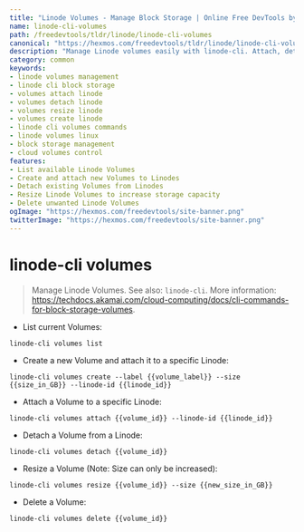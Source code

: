 ```yaml
---
title: "Linode Volumes - Manage Block Storage | Online Free DevTools by Hexmos"
name: linode-cli-volumes
path: /freedevtools/tldr/linode/linode-cli-volumes
canonical: "https://hexmos.com/freedevtools/tldr/linode/linode-cli-volumes/"
description: "Manage Linode volumes easily with linode-cli. Attach, detach, resize, and create block storage volumes directly from the command line. Free online tool, no registration required."
category: common
keywords:
- linode volumes management
- linode cli block storage
- volumes attach linode
- volumes detach linode
- volumes resize linode
- volumes create linode
- linode cli volumes commands
- linode volumes linux
- block storage management
- cloud volumes control
features:
- List available Linode Volumes
- Create and attach new Volumes to Linodes
- Detach existing Volumes from Linodes
- Resize Linode Volumes to increase storage capacity
- Delete unwanted Linode Volumes
ogImage: "https://hexmos.com/freedevtools/site-banner.png"
twitterImage: "https://hexmos.com/freedevtools/site-banner.png"
---
```


# linode-cli volumes

> Manage Linode Volumes.
> See also: `linode-cli`.
> More information: <https://techdocs.akamai.com/cloud-computing/docs/cli-commands-for-block-storage-volumes>.

- List current Volumes:

`linode-cli volumes list`

- Create a new Volume and attach it to a specific Linode:

`linode-cli volumes create --label {{volume_label}} --size {{size_in_GB}} --linode-id {{linode_id}}`

- Attach a Volume to a specific Linode:

`linode-cli volumes attach {{volume_id}} --linode-id {{linode_id}}`

- Detach a Volume from a Linode:

`linode-cli volumes detach {{volume_id}}`

- Resize a Volume (Note: Size can only be increased):

`linode-cli volumes resize {{volume_id}} --size {{new_size_in_GB}}`

- Delete a Volume:

`linode-cli volumes delete {{volume_id}}`
